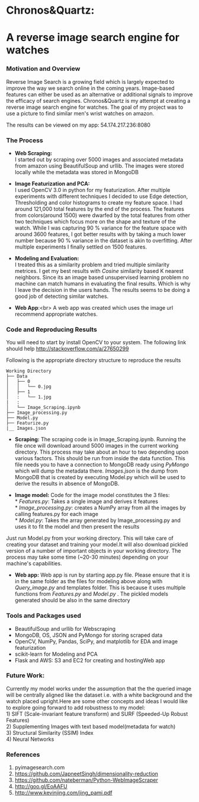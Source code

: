 # Chronos&Quartz:<br/>
# A reverse image search engine for watches

### Motivation and Overview
Reverse Image Search is a growing field which is largely expected to improve the way we search online
in the coming years. Image-based features can either be used as an alternative or additional signals
to improve the efficacy of search engines. Chronos&Quartz is my attempt at creating a reverse image search engine for watches.
The goal of my project was to use a picture to find similar men's wrist watches on amazon.

The results can be viewed on my app: 54.174.217.236:8080

### The Process

* __Web Scraping:__<br />
  I started out by scraping over 5000 images and associated metadata from amazon using BeautifulSoup and urllib.
  The images were stored locally while the metadata was stored in MongoDB

* __Image Featurization and PCA:__<br />
 I used OpenCV 3.0 in python for my featurization. After multiple experiments with different techniques I decided to use Edge detection, Thresholding and color histograms to create my feature space. I had around 121,000 total features by the end of the process. The features from colors(around 1500) were dwarfed by the total features from other two techniques which focus more on the shape
 and texture of the watch. While I was capturing 90 % variance for the feature space with around 3600 features, I got better results with
 by taking a much lower number because 90 % variance  in the dataset is akin to overfitting. After multiple experiments I finally settled on 1500 features.



* __Modeling and Evaluation:__<br />
  I treated this as a similarity problem and tried multiple similarity metrices. I get my best results with *Cosine* similarity based K nearest neighbors.
  Since its an image based unsupervised learning problem no machine can match humans in evaluating the final results. Which is why I leave the decision in the users hands. The results seems to be doing a good job of detecting similar watches.

* __Web App__:<br\>
  A web app was created which uses the image url recommend appropriate watches.

### Code and Reproducing Results
You will need to start by install OpenCV to your system. The following link should help
http://stackoverflow.com/a/27650299

Following is the appropriate directory structure to reproduce the results
```
Working Directory
├── Data
│   ├── 0
│   │   └── 0.jpg
│   ├── 1
│   :   └── 1.jpg
|   :
│   └── Image_Scraping.ipynb
├── Image_processing.py
├── Model.py
├── Featurize.py
|__ Images.json

```


* __Scraping:__
The scraping code is in Image_Scraping.ipynb. Running the file once will download around 5000 images in the current working directory. This process may take about an hour to two depending upon various factors. This should be run from inside the data function.
This file needs you to have a connection to MongoDB ready using *PyMongo* which will dump the metadata there.
*Images.json* is the dump from MongoDB that is created by executing Model.py which will be used to derive the results in absence of
MongoDB.

* __Image model:__
Code for the image model constitutes the 3 files: <br />
          * *Features.py*: Takes a single image and derives it features<br />
          * *Image_processing.py*: creates a NumPy array from all the images by calling features.py for each image<br />
          * *Model.py*: Takes the array generated by Image_processing.py and uses it to fit the model and then present the results<br />

Just run Model.py from your working directory. This will take care of  creating your dataset and training your model.It will also download pickled version of a number of important objects in your working directory. The process may take some time (~20-30 minutes) depending on your machine's capabilities.


* __Web app:__
  Web app is run by starting app.py file. Please ensure that it is in the same folder as the files for modeling above along with *Query_image.py* and templates folder. This is because it uses multiple functions from *Features.py* and *Model.py* .
  The pickled models generated should be also in the same directory <br/>


### Tools and Packages used

* BeautifulSoup and urllib for Webscraping
* MongoDB, OS, JSON and PyMongo for storing scraped data
* OpenCV, NumPy, Pandas, SciPy, and  matplotlib for EDA and image featurization
* scikit-learn for Modeling and PCA
* Flask and AWS: S3 and EC2 for creating and hostingWeb app


### Future Work:

  Currently my model works under the assumption that the the queried image will be centrally aligned like the dataset
  i.e. with a white background and the watch placed upright.Here are some other concepts and ideas I would like to explore
  going forward to add robustness to my model:<br />
    1) SIFT (Scale-invariant feature transform) and SURF (Speeded-Up Robust Features) <br />
    2) Supplementing Images with  text based model(metadata for watch)<br/>
    3) Structural Similarity (SSIM) Index<br />
    4) Neural Networks<br />


### References
1) pyimagesearch.com <br />
2) https://github.com/JapneetSingh/dimensionality-reduction <br />
3) https://github.com/nateberman/Python-WebImageScraper<br />
4) http://goo.gl/EoAAFU<br />
5) http://www.kevinjing.com/jing_pami.pdf<br/>
